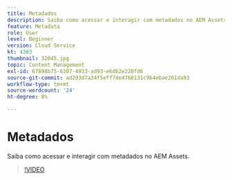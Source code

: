 ```yaml
---
title: Metadados
description: Saiba como acessar e interagir com metadados no AEM Assets.
feature: Metadata
role: User
level: Beginner
version: Cloud Service
kt: 4303
thumbnail: 32045.jpg
topic: Content Management
exl-id: 67898b75-6307-4933-ad93-e6db2e220fd6
source-git-commit: ad203d7a34f5eff7de4768131c9b4ebae261da93
workflow-type: tm+mt
source-wordcount: '24'
ht-degree: 8%

---
```


# Metadados

Saiba como acessar e interagir com metadados no AEM Assets.

>[!VIDEO](https://video.tv.adobe.com/v/32045/?quality=12&learn=on&hidetitle=true)

